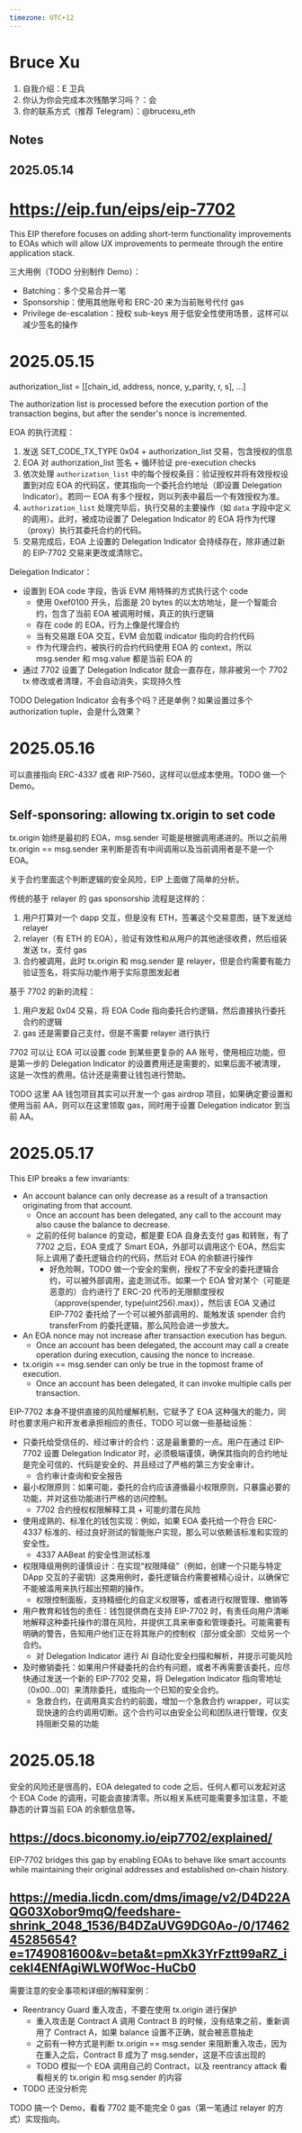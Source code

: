 ```yaml
---
timezone: UTC+12
---
```


# Bruce Xu

1. 自我介绍：E 卫兵
2. 你认为你会完成本次残酷学习吗？：会
3. 你的联系方式（推荐 Telegram）：@brucexu_eth

## Notes

<!-- Content_START -->

## 2025.05.14

# https://eip.fun/eips/eip-7702

This EIP therefore focuses on adding short-term functionality improvements to EOAs which will allow UX improvements to permeate through the entire application stack.

三大用例（TODO 分别制作 Demo）：

- Batching：多个交易合并一笔
- Sponsorship：使用其他账号和 ERC-20 来为当前账号代付 gas
- Privilege de-escalation：授权 sub-keys 用于低安全性使用场景，这样可以减少签名的操作

# 2025.05.15

authorization_list = [[chain_id, address, nonce, y_parity, r, s], ...]

The authorization list is processed before the execution portion of the transaction begins, but after the sender's nonce is incremented.

EOA 的执行流程：

1. 发送 SET_CODE_TX_TYPE 0x04 + authorization_list 交易，包含授权的信息
2. EOA 对 authorization_list 签名 + 循环验证 pre-execution checks
3. 依次处理 `authorization_list` 中的每个授权条目：验证授权并将有效授权设置到对应 EOA 的代码区，使其指向一个委托合约地址（即设置 Delegation Indicator）。若同一 EOA 有多个授权，则以列表中最后一个有效授权为准。
4. `authorization_list` 处理完毕后，执行交易的主要操作（如 `data` 字段中定义的调用）。此时，被成功设置了 Delegation Indicator 的 EOA 将作为代理（proxy）执行其委托合约的代码。
5. 交易完成后，EOA 上设置的 Delegation Indicator 会持续存在，除非通过新的 EIP-7702 交易来更改或清除它。

Delegation Indicator：

- 设置到 EOA code 字段，告诉 EVM 用特殊的方式执行这个 code
  - 使用 0xef0100 开头，后面是 20 bytes 的以太坊地址，是一个智能合约，包含了当前 EOA 被调用时候，真正的执行逻辑
  - 存在 code 的 EOA，行为上像是代理合约
  - 当有交易跟 EOA 交互，EVM 会加载 indicator 指向的合约代码
  - 作为代理合约，被执行的合约代码使用 EOA 的 context，所以 msg.sender 和 msg.value 都是当前 EOA 的
- 通过 7702 设置了 Delegation Indicator 就会一直存在，除非被另一个 7702 tx 修改或者清理，不会自动消失，实现持久性

TODO Delegation Indicator 会有多个吗？还是单例？如果设置过多个 authorization tuple，会是什么效果？

# 2025.05.16

可以直接指向 ERC-4337 或者 RIP-7560，这样可以低成本使用。TODO 做一个 Demo。

## Self-sponsoring: allowing tx.origin to set code

tx.origin 始终是最初的 EOA，msg.sender 可能是根据调用递进的。所以之前用 tx.origin == msg.sender 来判断是否有中间调用以及当前调用者是不是一个 EOA。

关于合约里面这个判断逻辑的安全风险，EIP 上面做了简单的分析。

传统的基于 relayer 的 gas sponsorship 流程是这样的：

1. 用户打算对一个 dapp 交互，但是没有 ETH，签署这个交易意图，链下发送给 relayer
2. relayer（有 ETH 的 EOA），验证有效性和从用户的其他途径收费，然后组装发送 tx，支付 gas
3. 合约被调用，此时 tx.origin 和 msg.sender 是 relayer，但是合约需要有能力验证签名，将实际功能作用于实际意图发起者

基于 7702 的新的流程：

1. 用户发起 0x04 交易，将 EOA Code 指向委托合约逻辑，然后直接执行委托合约的逻辑
2. gas 还是需要自己支付，但是不需要 relayer 进行执行

7702 可以让 EOA 可以设置 code 到某些更复杂的 AA 账号，使用相应功能，但是第一步的 Delegation Indicator 的设置费用还是需要的，如果后面不被清理，这是一次性的费用。估计还是需要让钱包进行赞助。

TODO 这里 AA 钱包项目其实可以开发一个 gas airdrop 项目，如果确定要设置和使用当前 AA，则可以在这里领取 gas，同时用于设置 Delegation indicator 到当前 AA。

# 2025.05.17

This EIP breaks a few invariants:

- An account balance can only decrease as a result of a transaction originating from that account.
  - Once an account has been delegated, any call to the account may also cause the balance to decrease.
  - 之前的任何 balance 的变动，都是要 EOA 自身去支付 gas 和转账，有了 7702 之后，EOA 变成了 Smart EOA，外部可以调用这个 EOA，然后实际上调用了委托逻辑合约的代码，然后对 EOA 的余额进行操作
    - 好危险啊，TODO 做一个安全的案例，授权了不安全的委托逻辑合约，可以被外部调用，盗走测试币。如果一个 EOA 曾对某个（可能是恶意的）合约进行了 ERC-20 代币的无限额度授权（approve(spender, type(uint256).max)），然后该 EOA 又通过 EIP-7702 委托给了一个可以被外部调用的、能触发该 spender 合约 transferFrom 的委托逻辑，那么风险会进一步放大。
- An EOA nonce may not increase after transaction execution has begun.
  - Once an account has been delegated, the account may call a create operation during execution, causing the nonce to increase.
- tx.origin == msg.sender can only be true in the topmost frame of execution.
  - Once an account has been delegated, it can invoke multiple calls per transaction.

EIP-7702 本身不提供直接的风险缓解机制，它赋予了 EOA 这种强大的能力，同时也要求用户和开发者承担相应的责任，TODO 可以做一些基础设施：

- 只委托给受信任的、经过审计的合约：这是最重要的一点。用户在通过 EIP-7702 设置 Delegation Indicator 时，必须极端谨慎，确保其指向的合约地址是完全可信的、代码是安全的、并且经过了严格的第三方安全审计。
  - 合约审计查询和安全报告
- 最小权限原则：如果可能，委托的合约应该遵循最小权限原则，只暴露必要的功能，并对这些功能进行严格的访问控制。
  - 7702 合约授权权限解释工具 + 可能的潜在风险
- 使用成熟的、标准化的钱包实现：例如，如果 EOA 委托给一个符合 ERC-4337 标准的、经过良好测试的智能账户实现，那么可以依赖该标准和实现的安全性。
  - 4337 AABeat 的安全性测试标准
- 权限降级用例的谨慎设计：在实现“权限降级”（例如，创建一个只能与特定 DApp 交互的子密钥）这类用例时，委托逻辑合约需要被精心设计，以确保它不能被滥用来执行超出预期的操作。
  - 权限控制面板，支持精细化的自定义权限等，或者进行权限管理、撤销等
- 用户教育和钱包的责任：钱包提供商在支持 EIP-7702 时，有责任向用户清晰地解释这种委托操作的潜在风险，并提供工具来审查和管理委托。可能需要有明确的警告，告知用户他们正在将其账户的控制权（部分或全部）交给另一个合约。
  - 对 Delegation Indicator 进行 AI 自动化安全扫描和解析，并提示可能风险
- 及时撤销委托：如果用户怀疑委托的合约有问题，或者不再需要该委托，应尽快通过发送一个新的 EIP-7702 交易，将 Delegation Indicator 指向零地址（0x00...00）来清除委托，或指向一个已知的安全合约。
  - 急救合约，在调用真实合约的前面，增加一个急救合约 wrapper，可以实现快速的合约调用切断。这个合约可以由安全公司和团队进行管理，仅支持阻断交易的功能

# 2025.05.18

安全的风险还是很高的，EOA delegated to code 之后，任何人都可以发起对这个 EOA Code 的调用，可能会直接清零。所以相关系统可能需要多加注意，不能静态的计算当前 EOA 的余额信息等。

## https://docs.biconomy.io/eip7702/explained/

EIP-7702 bridges this gap by enabling EOAs to behave like smart accounts while maintaining their original addresses and established on-chain history.

## https://media.licdn.com/dms/image/v2/D4D22AQG03Xobor9mqQ/feedshare-shrink_2048_1536/B4DZaUVG9DG0Ao-/0/1746245285654?e=1749081600&v=beta&t=pmXk3YrFztt99aRZ_icekl4ENfAgiWLW0fWoc-HuCb0

需要注意的安全事项和详细的解释案例：

- Reentrancy Guard 重入攻击，不要在使用 tx.origin 进行保护
  - 重入攻击是 Contract A 调用 Contract B 的时候，没有结束之前，重新调用了 Contract A，如果 balance 设置不正确，就会被恶意抽走
  - 之前有一种方式是判断 tx.origin == msg.sender 来阻断重入攻击，因为在重入之后，Contract B 成为了 msg.sender，这是不应该出现的
  - TODO 模拟一个 EOA 调用自己的 Contract，以及 reentrancy attack 看看相关的 tx.origin 和 msg.sender 的内容
- TODO 还没分析完

TODO 搞一个 Demo，看看 7702 能不能完全 0 gas（第一笔通过 relayer 的方式）实现指向。

<!-- Content_END -->
